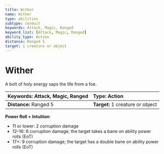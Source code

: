 ```yaml
---
title: Wither
name: Wither
type: abilities
subtype: conduit
keywords: Attack, Magic, Ranged
keyword_list: [Attack, Magic, Ranged]
ability_type: Action
distance: Ranged 5
target: 1 creature or object
---
```


# Wither

A bolt of holy energy saps the life from a foe.

| **Keywords:** Attack, Magic, Ranged | **Type:** Action                 |
| :---------------------------------- | :------------------------------- |
| **Distance:** Ranged 5              | **Target:** 1 creature or object |

**Power Roll + Intuition**:

- 11 or lower: 2 corruption damage
- 12–16: 6 corruption damage; the target takes a bane on ability power rolls (EoT)
- 17+: 9 corruption damage; the target has a double bane on ability power rolls (EoT)
